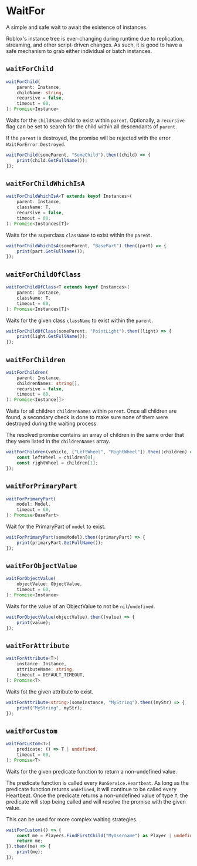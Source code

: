 # WaitFor

A simple and safe wait to await the existence of instances.

Roblox's instance tree is ever-changing during runtime due to replication, streaming, and other script-driven changes. As such, it is good to have a safe mechanism to grab either individual or batch instances.

## `waitForChild`
```ts
waitForChild(
	parent: Instance,
	childName: string,
	recursive = false,
	timeout = 60,
): Promise<Instance>
```
Waits for the `childName` child to exist within `parent`. Optionally, a `recursive` flag can be set to search for the child within all descendants of `parent`.

If the `parent` is destroyed, the promise will be rejected with the error `WaitForError.Destroyed`.

```ts
waitForChild(someParent, "SomeChild").then((child) => {
	print(child.GetFullName());
});
```

## `waitForChildWhichIsA`
```ts
waitForChildWhichIsA<T extends keyof Instances>(
	parent: Instance,
	className: T,
	recursive = false,
	timeout = 60,
): Promise<Instances[T]>
```
Waits for the superclass `className` to exist within the `parent`.

```ts
waitForChildWhichIsA(someParent, "BasePart").then((part) => {
	print(part.GetFullName());
});
```

## `waitForChildOfClass`
```ts
waitForChildOfClass<T extends keyof Instances>(
	parent: Instance,
	className: T,
	timeout = 60,
): Promise<Instances[T]>
```
Waits for the given class `className` to exist within the `parent`.

```ts
waitForChildOfClass(someParent, "PointLight").then((light) => {
	print(light.GetFullName());
});
```

## `waitForChildren`
```ts
waitForChildren(
	parent: Instance,
	childrenNames: string[],
	recursive = false,
	timeout = 60,
): Promise<Instance[]>
```
Waits for all children `childrenNames` within `parent`. Once all children are found, a secondary check is done to make sure none of them were destroyed during the waiting process.

The resolved promise contains an array of children in the same order that they were listed in the `childrenNames` array.

```ts
waitForChildren(vehicle, ["LeftWheel", "RightWheel"]).then((children) => {
	const leftWheel = children[0];
	const rightWheel = children[1];
});
```

## `waitForPrimaryPart`
```ts
waitForPrimaryPart(
	model: Model,
	timeout = 60,
): Promise<BasePart>
```
Wait for the PrimaryPart of `model` to exist.

```ts
waitForPrimaryPart(someModel).then((primaryPart) => {
	print(primaryPart.GetFullName());
});
```

## `waitForObjectValue`
```ts
waitForObjectValue(
	objectValue: ObjectValue,
	timeout = 60,
): Promise<Instance>
```
Waits for the value of an ObjectValue to not be `nil`/`undefined`.

```ts
waitForObjectValue(objectValue).then((value) => {
	print(value);
});
```

## `waitForAttribute`
```ts
waitForAttribute<T>(
	instance: Instance,
	attributeName: string,
	timeout = DEFAULT_TIMEOUT,
): Promise<T>
```
Waits fot the given attribute to exist.

```ts
waitForAttribute<string>(someInstance, "MyString").then((myStr) => {
	print("MyString", myStr);
});
```

## `waitForCustom`
```ts
waitForCustom<T>(
	predicate: () => T | undefined,
	timeout = 60,
): Promise<T>
```
Waits for the given predicate function to return a non-undefined value.

The predicate function is called every `RunService.Heartbeat`. As long as the predicate function returns `undefined`, it will continue to be called every Heartbeat. Once the predicate returns a non-undefined value of type `T`, the predicate will stop being called and will resolve the promise with the given value.

This can be used for more complex waiting strategies.

```ts
waitForCustom(() => {
	const me = Players.FindFirstChild("MyUsername") as Player | undefined;
	return me;
}).then((me) => {
	print(me);
});
```
